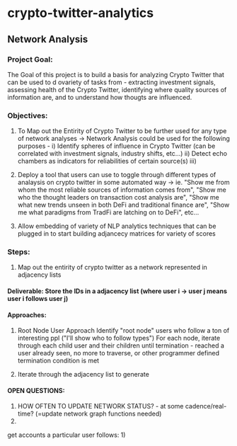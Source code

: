 # crypto-twitter-analytics


## Network Analysis
### Project Goal:
The Goal of this project is to build a basis for analyzing Crypto Twitter that can be used to d ovariety of tasks from - extracting investment signals, 
assessing health of the Crypto Twitter, identifying where quality sources of information are, and to understand how thougts are influenced. 

### Objectives:
1) To Map out the Entirity of Crypto Twitter to be further used for any type of network analyses
-> Network Analysis could be used for the following purposes - 
     i) Identify spheres of influence in Crypto Twitter (can be correlated with investment signals, industry shifts, etc...)
     ii) Detect echo chambers as indicators for reliabilities of certain source(s)
     iii) 
2) Deploy a tool that users can use to toggle through different types of analaysis on crypto twitter in some automated way
-> ie. "Show me from whom the most reliable sources of information comes from", "Show me who the thought leaders on transaction cost analysis are", "Show me what new trends unseen in both DeFi and traditional finance are", "Show me what paradigms from TradFi are latching on to DeFi", etc...

3) Allow embedding of variety of NLP analytics techniques that can be plugged in to start building adjancecy matrices for variety of scores

### Steps: 
1) Map out the entirity of crypto twitter as a network represented in adjacency lists

#### Deliverable: Store the IDs in a adjacency list (where user i -> user j means user i follows user j)

#### Approaches:
1) Root Node User Approach
       Identify "root node" users who follow a ton of interesting ppl ("I'll show who to follow types")
       For each node, iterate through each child user and their children until termination - reached a user already seen, no more to traverse, or other            programmer defined termination condition is met



2) Iterate through the adjacency list to generate

#### OPEN QUESTIONS:
1) HOW OFTEN TO UPDATE NETWORK STATUS? - at some cadence/real-time? (=update network graph functions needed)
2) 

get accounts a particular user follows: 
1) 
